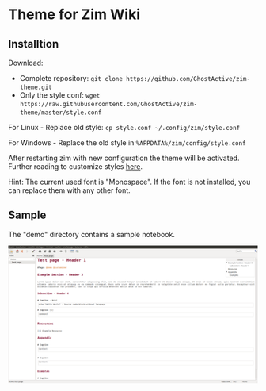 # Theme for Zim Wiki

## Installtion

Download:
* Complete repository: `git clone https://github.com/GhostActive/zim-theme.git`
* Only the style.conf: `wget https://raw.githubusercontent.com/GhostActive/zim-theme/master/style.conf`

For Linux - Replace old style: `cp style.conf ~/.config/zim/style.conf`

For Windows - Replace the old style in `%APPDATA%/zim/config/style.conf`

After restarting zim with new configuration the theme will be activated. Further reading to customize styles [here](https://zim-wiki.org/manual/Help/Config_Files.html).

Hint: The current used font is "Monospace". If the font is not installed, you
can replace them with any other font.

## Sample

The "demo" directory contains a sample notebook.

![Sample](images/sample.png)
